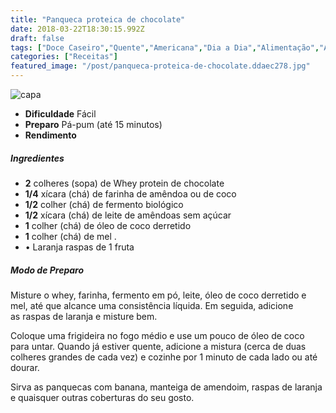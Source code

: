 ```yaml
---
title: "Panqueca proteica de chocolate"
date: 2018-03-22T18:30:15.992Z
draft: false
tags: ["Doce Caseiro","Quente","Americana","Dia a Dia","Alimentação","Alimentação saudável","Doces"]
categories: ["Receitas"]
featured_image: "/post/panqueca-proteica-de-chocolate.ddaec278.jpg"
---
```


![capa](/post/panqueca-proteica-de-chocolate.ddaec278.jpg)

*   **Dificuldade** Fácil
*   **Preparo** Pá-pum (até 15 minutos)
*   **Rendimento**

##### Ingredientes

*   **2** colheres (sopa) de Whey protein de chocolate
*   **1/4** xícara (chá) de farinha de amêndoa ou de coco
*   **1/2** colher (chá) de fermento biológico
*   **1/2** xícara (chá) de leite de amêndoas sem açúcar
*   **1** colher (chá) de óleo de coco derretido
*   **1** colher (chá) de mel .
*   • Laranja raspas de 1 fruta

##### Modo de Preparo

Misture o whey, farinha, fermento em pó, leite, óleo de coco derretido e mel, até que alcance uma consistência líquida. Em seguida, adicione as raspas de laranja e misture bem.

Coloque uma frigideira no fogo médio e use um pouco de óleo de coco para untar. Quando já estiver quente, adicione a mistura (cerca de duas colheres grandes de cada vez) e cozinhe por 1 minuto de cada lado ou até dourar.

Sirva as panquecas com banana, manteiga de amendoim, raspas de laranja e quaisquer outras coberturas do seu gosto.
